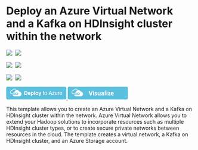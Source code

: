 # Deploy an Azure Virtual Network and a Kafka on HDInsight cluster within the network

<IMG SRC="https://azbotstorage.blob.core.windows.net/badges/101-hdinsight-kafka/PublicLastTestDate.svg" />&nbsp;
<IMG SRC="https://azbotstorage.blob.core.windows.net/badges/101-hdinsight-kafka/PublicDeployment.svg" />&nbsp;

<IMG SRC="https://azbotstorage.blob.core.windows.net/badges/101-hdinsight-kafka/FairfaxLastTestDate.svg" />&nbsp;
<IMG SRC="https://azbotstorage.blob.core.windows.net/badges/101-hdinsight-kafka/FairfaxDeployment.svg" />&nbsp;

<IMG SRC="https://azbotstorage.blob.core.windows.net/badges/101-hdinsight-kafka/BestPracticeResult.svg" />&nbsp;
<IMG SRC="https://azbotstorage.blob.core.windows.net/badges/101-hdinsight-kafka/CredScanResult.svg" />&nbsp;

<a href="https://portal.azure.com/#create/Microsoft.Template/uri/https%3A%2F%2Fraw.githubusercontent.com%2FAzure%2Fazure-quickstart-templates%2Fmaster%2F101-hdinsight-kafka-vnet%2Fazuredeploy.json" target="_blank">
    <img src="https://raw.githubusercontent.com/Azure/azure-quickstart-templates/master/1-CONTRIBUTION-GUIDE/images/deploytoazure.png"/>
</a>
<a href="http://armviz.io/#/?load=https%3A%2F%2Fraw.githubusercontent.com%2FAzure%2Fazure-quickstart-templates%2Fmaster%2F101-hdinsight-kafka-vnet%2Fazuredeploy.json" target="_blank">
    <img src="https://raw.githubusercontent.com/Azure/azure-quickstart-templates/master/1-CONTRIBUTION-GUIDE/images/visualizebutton.png"/>
</a>

This template allows you to create an Azure Virtual Network and a Kafka on HDInsight cluster within the network. Azure Virtual Network allows you to extend your Hadoop solutions to incorporate resources such as multiple HDInsight cluster types, or to create secure private networks between resources in the cloud. The template creates a virtual network, a Kafka on HDInsight cluster, and an Azure Storage account.
